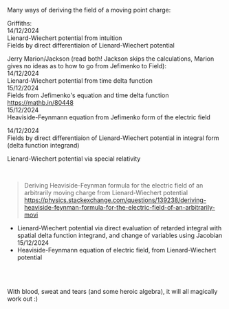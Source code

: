 Many ways of deriving the field of a moving point charge:

Griffiths:  
14/12/2024  
Lienard-Wiechert potential from intuition  
Fields by direct differentiaion of Lienard-Wiechert potential

Jerry Marion/Jackson (read both! Jackson skips the calculations, Marion gives no ideas as to how to go from Jefimenko to Field):  
14/12/2024  
Lienard-Wiechert potential from time delta function  
15/12/2024  
Fields from Jefimenko's equation and time delta function  
https://mathb.in/80448  
15/12/2024  
Heaviside-Feynmann equation from Jefimenko form of the electric field

14/12/2024  
Fields by direct differentiaion of Lienard-Wiechert potential in integral form (delta function integrand)




Lienard-Wiechert potential via special relativity

<br>

> Deriving Heaviside-Feynman formula for the electric field of an arbitrarily moving charge from Lienard-Wiechert potential
https://physics.stackexchange.com/questions/139238/deriving-heaviside-feynman-formula-for-the-electric-field-of-an-arbitrarily-movi

- Lienard-Wiechert potential via direct evaluation of retarded integral with spatial delta function integrand, and change of variables using Jacobian  
  15/12/2024  
- Heaviside-Feynmann equation of electric field, from Lienard-Wiechert potential

  
<br>
<br>
  
With blood, sweat and tears (and some heroic algebra), it will all magically work out :)
